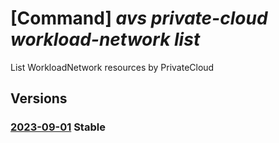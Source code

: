 # [Command] _avs private-cloud workload-network list_

List WorkloadNetwork resources by PrivateCloud

## Versions

### [2023-09-01](/Resources/mgmt-plane/L3N1YnNjcmlwdGlvbnMve30vcmVzb3VyY2Vncm91cHMve30vcHJvdmlkZXJzL21pY3Jvc29mdC5hdnMvcHJpdmF0ZWNsb3Vkcy97fS93b3JrbG9hZG5ldHdvcmtz/2023-09-01.xml) **Stable**

<!-- mgmt-plane /subscriptions/{}/resourcegroups/{}/providers/microsoft.avs/privateclouds/{}/workloadnetworks 2023-09-01 -->
